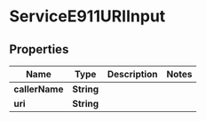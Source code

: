 

# ServiceE911URIInput

## Properties

Name | Type | Description | Notes
------------ | ------------- | ------------- | -------------
**callerName** | **String** |  | 
**uri** | **String** |  | 




